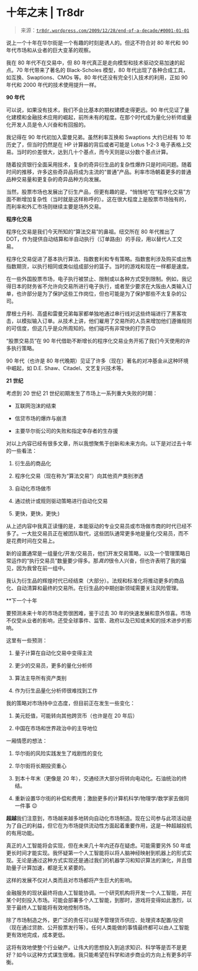 <!--yml

分类：未分类

日期：2024-05-18 15:35:34

-->

# 十年之末 | Tr8dr

> 来源：[`tr8dr.wordpress.com/2009/12/28/end-of-a-decade/#0001-01-01`](https://tr8dr.wordpress.com/2009/12/28/end-of-a-decade/#0001-01-01)

说上一个十年在华尔街是一个有趣的时刻是诱人的。但这不符合对 80 年代和 90 年代市场和从业者的巨大变革的观察。

我在 80 年代不在交易中，但 80 年代真正是走向模型和技术驱动交易加速的起点。70 年代带来了著名的 Black-Scholes 模型，80 年代出现了各种合成工具，如互换、Swaptions、CMOs 等。80 年代还没有完全引入技术的利用，正如 90 年代和 2000 年代的技术使用提升一样。

**90 年代**

可以说，如果没有技术，我们不会比基本的期权建模走得更远。90 年代见证了量化建模和金融技术应用的崛起，前所未有的程度。在那个时代成为量化分析师或量化开发人员是令人兴奋和有回报的。

我记得在 90 年代初加入雷曼兄弟。虽然利率互换和 Swaptions 大约已经有 10 年历史了，但当时仍然是在 HP 计算器的背后或者可能是 Lotus 1-2-3 电子表格上交易。当时的价差很大，达到几十个基点，而今天则是以分数个基点计算。

随着投资银行全面采用技术，复杂的奇异衍生品的复杂性爆炸只是时间问题。随着时间的推移，许多这些奇异品将成为主流的“普通”产品。利率市场朝着更多的普通品种交易量和更复杂的奇异品种方向发展。

当然，股票市场也发展出了衍生产品，但更有趣的是，“悄悄地”在“程序化交易”方面不断增加复杂性（当时就是这样称呼的）。这在很大程度上是股票市场独有的，而利率和外汇市场则继续主要是场外交易。

**程序化交易**

程序化交易是我们今天所知的“算法交易”的鼻祖。纽交所在 80 年代推出了 DOT，作为提供自动结算和半自动执行（订单路由）的手段，用以替代人工交易。

程序化交易促进了基本执行算法、指数套利和专有策略。指数套利涉及购买或出售指数期货，以执行相同或类似组成部分的篮子。当时的游戏和现在一样都是速度。

在一些外国股票市场，电子执行被禁止、限制或以各种方式受到限制。例如，我记得日本的财务省不允许向交易所进行电子执行，或者至少要求在大阪由人类输入订单，也许部分是为了保护这些工作岗位，但也可能是为了保护那些不太复杂的公司。

摩根士丹利、高盛和雷曼兄弟每家都单独地通过串行线对这些终端进行了黑客攻击，以模拟输入订单。从技术上讲，他们雇用了交易所的人员来增加他们遵循规则的可信度，但这几乎是众所周知的。他们碰巧有非常快的打字员😉

“股票交易员”在 90 年代借助不断增长的程序化交易业务开拓了我们今天使用的许多执行策略。

90 年代（也许是 80 年代晚期）见证了许多（现在）著名的对冲基金从这种环境中崛起，如 D.E. Shaw、Citadel、文艺复兴技术等。

**21 世纪**

考虑到 20 世纪 21 世纪初期发生了市场上一系列重大失败的时期：

+   互联网泡沫的结束

+   信贷市场的爆炸与崩溃

+   主要华尔街公司的失败和指定幸存者的生存援

对以上内容已经有很多文章，所以我想聚焦于创新和未来方向。以下是对过去十年的一些看法：

1.  衍生品的商品化

1.  程序化交易（现在称为“算法交易”）向其他资产类别渗透

1.  自动化市场做市

1.  通过统计或规则驱动策略进行自动化交易

1.  更快，更快，更快;)

从上述内容中我真正读懂的是，本能驱动的专业交易员或市场做市商的时代已经不多了。一大批交易员正在被团队取代，这些团队通常更多地是量化/交易员，而不是花费时间在交易上。

新的设置通常是一组量化/开发/交易员，他们开发交易策略，以及一个管理策略日常运作的“执行交易员”数量要少得多。那*真的*很令人兴奋，但也许表明了我的偏见，因为我曾在前一组中。

我认为衍生品的辉煌时代已经结束（大部分）。法规和标准化将推动更多的商品化、自动清算和最终的交易所。在衍生品的中期创新领域需要关注风险管理。

**下一个十年

要预测未来十年的市场走势很困难，鉴于过去 30 年的快速发展和意外惊喜。市场不仅受从业者的影响，还受全球事件、监管、政府以及已知或未知的技术进步的影响。

这里有一些预测：

1.  量子计算在自动化交易中变得主流

1.  更少的交易员，更多的量化分析师

1.  算法主导所有资产类别

1.  作为衍生品量化分析师很难找到工作

我的策略对市场持中立态度，但目前正在发生一些变化：

1.  美元贬值，可能转向其他跨货币（也许是在 20 年后）

1.  中国在市场和世界政治中的主导地位

一厢情愿的想法：

1.  华尔街的风险实践发生了戏剧性的变化

1.  华尔街将长期投资重心

1.  到本十年末（更像是 20 年），交通经济大部分将转向电动化。石油统治的终结。

1.  重新设置华尔街的补偿和费用；激励更多的计算机科学/物理学/数学家去做同一件事 😉

**超越**我们注意到，市场越来越多地转向自动化市场制造。现在公司参与此项活动是为了自己的利益，但它在为市场提供流动性方面起着重要作用，这是一种超越投机的有用功能。

真正的人工智能将会实现，但在未来几十年内还存在疑虑。可能需要另外 50 年或更长时间才能实现。我怀疑第一个人工智能将以将人脑神经映射到机器上的形式实现。无论是通过这种方式实现还是通过我们的机器学习和知识算法的演化，并且借助量子计算加速，都是无关紧要的。

这样的发展不仅对人类而且对市场都将产生巨大的影响。

金融服务的现状最终将由人工智能协调。一个研究机构将开发一个人工智能，并在某个时刻投入市场。可能会部署多个人工智能，到那时，游戏将变得如此激烈，以至于最终人工智能将有效地控制市场。

除了市场制造之外，更广泛的责任可以赋予管理货币供应、处理资本配置/投资（现在通过贷款、公开股票发行等）。任何人类能做的事情最终都可以由人工智能更有效地完成，成本更低。

这将有效地使整个行业破产。让伟大的思想投入到追求知识、科学等是否不是更好？如今以这种方式谋生很难。我只能希望在科学和进步商业的方向上有更多的平衡。
